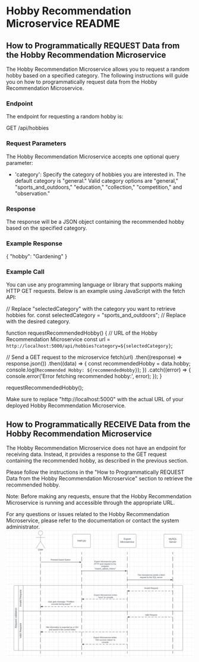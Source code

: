 # Hobby Recommendation Microservice README

## How to Programmatically REQUEST Data from the Hobby Recommendation Microservice
The Hobby Recommendation Microservice allows you to request a random hobby based on a specified category. The following instructions will guide you on how to programmatically request data from the Hobby Recommendation Microservice.

### Endpoint
The endpoint for requesting a random hobby is:

GET /api/hobbies

### Request Parameters
The Hobby Recommendation Microservice accepts one optional query parameter:

 - 'category': Specify the category of hobbies you are interested in. The default category is "general." Valid category options are "general," "sports_and_outdoors," "education," "collection," "competition," and "observation."

### Response
The response will be a JSON object containing the recommended hobby based on the specified category.

### Example Response

{
  "hobby": "Gardening"
}

### Example Call
You can use any programming language or library that supports making HTTP GET requests. Below is an example using JavaScript with the fetch API:

// Replace "selectedCategory" with the category you want to retrieve hobbies for.
const selectedCategory = "sports_and_outdoors"; // Replace with the desired category.

function requestRecommendedHobby() {
  // URL of the Hobby Recommendation Microservice
  const url = `http://localhost:5000/api/hobbies?category=${selectedCategory}`;

  // Send a GET request to the microservice
  fetch(url)
    .then((response) => response.json())
    .then((data) => {
      const recommendedHobby = data.hobby;
      console.log(`Recommended Hobby: ${recommendedHobby}`);
    })
    .catch((error) => {
      console.error('Error fetching recommended hobby:', error);
    });
}

requestRecommendedHobby();

Make sure to replace "http://localhost:5000" with the actual URL of your deployed Hobby Recommendation Microservice.

## How to Programmatically RECEIVE Data from the Hobby Recommendation Microservice
The Hobby Recommendation Microservice does not have an endpoint for receiving data. Instead, it provides a response to the GET request containing the recommended hobby, as described in the previous section.

Please follow the instructions in the "How to Programmatically REQUEST Data from the Hobby Recommendation Microservice" section to retrieve the recommended hobby.

Note: Before making any requests, ensure that the Hobby Recommendation Microservice is running and accessible through the appropriate URL.

For any questions or issues related to the Hobby Recommendation Microservice, please refer to the documentation or contact the system administrator.
![ExportServiceUML](microservice.png)
